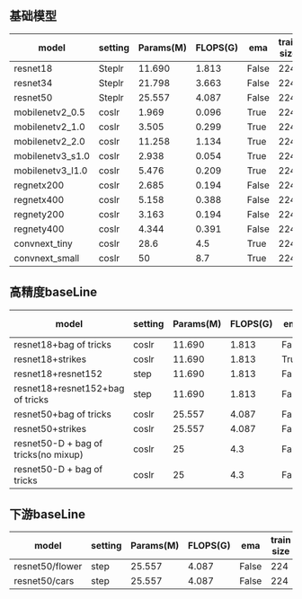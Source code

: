 ## 基础模型

| model            | setting | Params(M) | FLOPS(G) | ema   | train size | bs   | epoch | test size | top-1 |
| ---------------- | ------- | --------- | -------- | ----- | ---------- | ---- | ----- | --------- | ----- |
| resnet18         | Steplr  | 11.690    | 1.813    | False | 224        | 1024 | 100   | 224       | 70.13 |
| resnet34         | Steplr  | 21.798    | 3.663    | False | 224        | 1024 | 100   | 224       | 74.03 |
| resnet50         | Steplr  | 25.557    | 4.087    | False | 224        | 1024 | 100   | 224       | 76.76 |
| mobilenetv2_0.5  | coslr   | 1.969     | 0.096    | True  | 224        | 1024 | 350   | 224       | 65.36 |
| mobilenetv2_1.0  | coslr   | 3.505     | 0.299    | True  | 224        | 1024 | 350   | 224       | 73.35 |
| mobilenetv2_2.0  | coslr   | 11.258    | 1.134    | True  | 224        | 1024 | 350   | 224       | 77.56 |
| mobilenetv3_s1.0 | coslr   | 2.938     | 0.054    | True  | 224        | 1024 | 350   | 224       | 67.97 |
| mobilenetv3_l1.0 | coslr   | 5.476     | 0.209    | True  | 224        | 1024 | 350   | 224       | 75.17 |
| regnetx200       | coslr   | 2.685     | 0.194    | False | 224        | 1024 | 100   | 224       | 68.19 |
| regnetx400       | coslr   | 5.158     | 0.388    | False | 224        | 1024 | 100   | 224       | 71.98 |
| regnety200       | coslr   | 3.163     | 0.194    | False | 224        | 1024 | 100   | 224       | 69.96 |
| regnety400       | coslr   | 4.344     | 0.391    | False | 224        | 1024 | 100   | 224       | 73.41 |
| convnext_tiny    | coslr   | 28.6      | 4.5      | True  | 224        | 4096 | 300   | 224       | 81.22 |
| convnext_small   | coslr   | 50        | 8.7      | True  | 224        | 4096 | 300   | 224       | 82.74 |
## 高精度baseLine

| model                                | setting | Params(M) | FLOPS(G) | ema   | train size | bs   | epoch | test size | top-1 |
| ------------------------------------ | ------- | --------- | -------- | ----- | ---------- | ---- | ----- | --------- | ----- |
| resnet18+bag of tricks               | coslr   | 11.690    | 1.813    | False | 224        | 2048 | 200   | 224       | 70.95 |
| resnet18+strikes                     | coslr   | 11.690    | 1.813    | True  | 224        | 2048 | 300   | 224       | 72.78 |
| resnet18+resnet152                   | step    | 11.690    | 1.813    | False | 224        | 2048 | 180   | 224       | 72.83 |
| resnet18+resnet152+bag of tricks     | step    | 11.690    | 1.813    | False | 224        | 2048 | 180   | 224       | 73.03 |
| resnet50+bag of tricks               | coslr   | 25.557    | 4.087    | False | 224        | 2048 | 200   | 224       | 78.35 |
| resnet50+strikes                     | coslr   | 25.557    | 4.087    | False | 224        | 2048 | 300   | 224       | 79.16 |
| resnet50-D + bag of tricks(no mixup) | coslr   | 25        | 4.3      | False | 224        | 2048 | 200   | 224       | 77.5  |
| resnet50-D + bag of tricks           | coslr   | 25        | 4.3      | False | 224        | 2048 | 200   | 224       | 78.9  |

## 下游baseLine

| model                                | setting | Params(M) | FLOPS(G) | ema   | train size | bs   | epoch | test size | top-1 |
| ------------------------------------ | ------- | --------- | -------- | ----- | ---------- | ---- | ----- | --------- | ----- |
| resnet50/flower                      | step    | 25.557    | 4.087    | False | 224        | 64   | 150   | 224       | 96.86 |
| resnet50/cars                        | step    | 25.557    | 4.087    | False | 224        | 64   | 150   | 224       | 92.06 |
